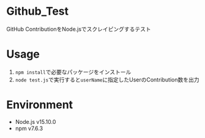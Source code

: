 # Github_Test

GitHub ContributionをNode.jsでスクレイピングするテスト

# Usage
1. ` npm install `で必要なパッケージをインストール
2. ` node test.js `で実行すると`userName`に指定したUserのContribution数を出力

# Environment
- Node.js v15.10.0
- npm v7.6.3